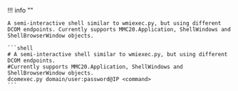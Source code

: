 !!! info ""

    A semi-interactive shell similar to wmiexec.py, but using different DCOM endpoints. Currently supports MMC20.Application, ShellWindows and ShellBrowserWindow objects.

    ```shell
    # A semi-interactive shell similar to wmiexec.py, but using different DCOM endpoints. 
    #Currently supports MMC20.Application, ShellWindows and ShellBrowserWindow objects.
    dcomexec.py domain/user:password@IP <command>
    ```
